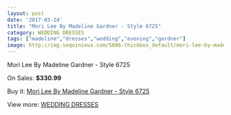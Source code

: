 ```yaml
---
layout: post
date: '2017-03-24'
title: "Mori Lee By Madeline Gardner - Style 6725"
category: WEDDING DRESSES
tags: ["madeline","dresses","wedding","evening","gardner"]
image: http://img.sequinious.com/5606-thickbox_default/mori-lee-by-madeline-gardner-style-6725.jpg
---
```

Mori Lee By Madeline Gardner - Style 6725

On Sales: **$330.99**
<a href="https://www.sequinious.com/wedding-dresses/2292-mori-lee-by-madeline-gardner-style-6725.html"><amp-img layout="responsive" width="600" height="600" src="//img.sequinious.com/5606-thickbox_default/mori-lee-by-madeline-gardner-style-6725.jpg" alt="Mori Lee By Madeline Gardner - Style 6725 0" /></a>
<a href="https://www.sequinious.com/wedding-dresses/2292-mori-lee-by-madeline-gardner-style-6725.html"><amp-img layout="responsive" width="600" height="600" src="//img.sequinious.com/5607-thickbox_default/mori-lee-by-madeline-gardner-style-6725.jpg" alt="Mori Lee By Madeline Gardner - Style 6725 1" /></a>

Buy it: [Mori Lee By Madeline Gardner - Style 6725](https://www.sequinious.com/wedding-dresses/2292-mori-lee-by-madeline-gardner-style-6725.html "Mori Lee By Madeline Gardner - Style 6725")

View more: [WEDDING DRESSES](https://www.sequinious.com/2-wedding-dresses "WEDDING DRESSES")